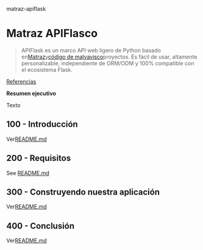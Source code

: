 matraz-apiflask

# Matraz APIFlasco

> APIFlask es un marco API web ligero de Python basado en[Matraz](https://github.com/pallets/flask)y[código de malvavisco](https://github.com/marshmallow-code)proyectos. Es fácil de usar, altamente personalizable, independiente de ORM/ODM y 100% compatible con el ecosistema Flask.

[Referencias](./REFERENCES.md)

**Resumen ejecutivo**

Texto

## 100 - Introducción

Ver[README.md](./100/README.md)

## 200 - Requisitos

See [README.md](./200/README.md)

## 300 - Construyendo nuestra aplicación

Ver[README.md](./300/README.md)

## 400 - Conclusión

Ver[README.md](./400/README.md)

